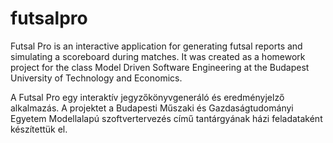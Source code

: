 futsalpro
=========

Futsal Pro is an interactive application for generating futsal reports
and simulating a scoreboard during matches. It was created as a homework
project for the class Model Driven Software Engineering at the Budapest
University of Technology and Economics.

A Futsal Pro egy interaktív jegyzőkönyvgeneráló és eredményjelző
alkalmazás. A projektet a Budapesti Műszaki és Gazdaságtudományi Egyetem
Modellalapú szoftvertervezés című tantárgyának házi feladataként
készítettük el.
